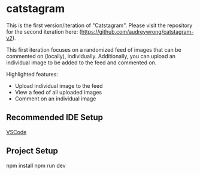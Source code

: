 # catstagram

This is the first version/iteration of "Catstagram". Please visit the repository for the second iteration here: (https://github.com/audreywrong/catstagram-v2).

This first iteration focuses on a randomized feed of images that can be commented on (locally), individually.
Additionally, you can upload an individual image to be added to the feed and commented on.

Highlighted features:

- Upload individual image to the feed
- View a feed of all uploaded images
- Comment on an individual image

## Recommended IDE Setup

[VSCode](https://code.visualstudio.com/)

## Project Setup

npm install
npm run dev

<!-- ### Run Unit Tests with [Vitest](https://vitest.dev/)

```sh
npm run test:unit
``` -->
